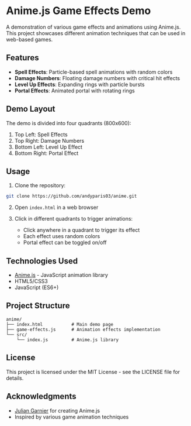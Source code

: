 # Anime.js Game Effects Demo

A demonstration of various game effects and animations using Anime.js. This project showcases different animation techniques that can be used in web-based games.

## Features

- **Spell Effects**: Particle-based spell animations with random colors
- **Damage Numbers**: Floating damage numbers with critical hit effects
- **Level Up Effects**: Expanding rings with particle bursts
- **Portal Effects**: Animated portal with rotating rings

## Demo Layout

The demo is divided into four quadrants (800x600):
1. Top Left: Spell Effects
2. Top Right: Damage Numbers
3. Bottom Left: Level Up Effect
4. Bottom Right: Portal Effect

## Usage

1. Clone the repository:
```bash
git clone https://github.com/andyparis03/anime.git
```

2. Open `index.html` in a web browser

3. Click in different quadrants to trigger animations:
   - Click anywhere in a quadrant to trigger its effect
   - Each effect uses random colors
   - Portal effect can be toggled on/off

## Technologies Used

- [Anime.js](https://animejs.com/) - JavaScript animation library
- HTML5/CSS3
- JavaScript (ES6+)

## Project Structure

```
anime/
├── index.html           # Main demo page
├── game-effects.js      # Animation effects implementation
└── src/
    └── index.js         # Anime.js library
```

## License

This project is licensed under the MIT License - see the LICENSE file for details.

## Acknowledgments

- [Julian Garnier](https://github.com/juliangarnier) for creating Anime.js
- Inspired by various game animation techniques

